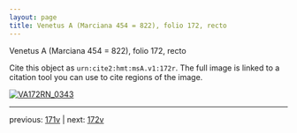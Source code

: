```yaml
---
layout: page
title: Venetus A (Marciana 454 = 822), folio 172, recto
---
```


Venetus A (Marciana 454 = 822), folio 172, recto

Cite this object as `urn:cite2:hmt:msA.v1:172r`.  The full image is linked to a citation tool you can use to cite regions of the image.

[![VA172RN_0343](http://www.homermultitext.org/iipsrv?IIIF=/project/homer/pyramidal/deepzoom/hmt/vaimg/2017a/VA172RN_0343.tif/full/800,/0/default.jpg)](http://www.homermultitext.org/ict2/?urn=urn:cite2:hmt:vaimg.2017a:VA172RN_0343) 

---

previous:  [171v](../171v/) | next: [172v](../172v/)